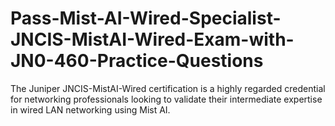 # Pass-Mist-AI-Wired-Specialist-JNCIS-MistAI-Wired-Exam-with-JN0-460-Practice-Questions
The Juniper JNCIS-MistAI-Wired certification is a highly regarded credential for networking professionals looking to validate their intermediate expertise in wired LAN networking using Mist AI.
